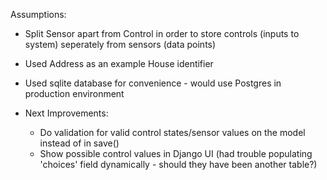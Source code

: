 Assumptions:

- Split Sensor apart from Control in order to store controls (inputs to system) seperately from sensors (data points)

- Used Address as an example House identifier

- Used sqlite database for convenience - would use Postgres in production environment 

- Next Improvements:
    - Do validation for valid control states/sensor values on the model instead of in save()
    - Show possible control values in Django UI (had trouble populating 'choices' field dynamically - should they have been another table?)
 
 